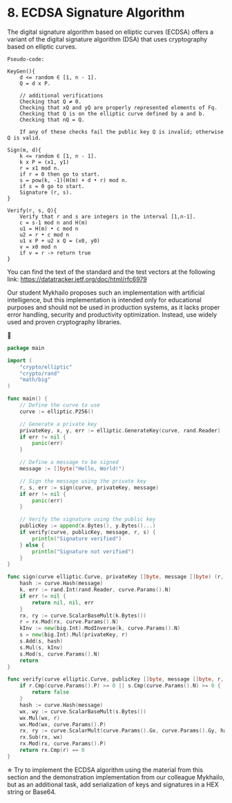 # 8. ECDSA Signature Algorithm
The digital signature algorithm based on elliptic curves (ECDSA) offers a variant of the digital signature algorithm
(DSA) that uses cryptography based on elliptic curves.

```
Pseudo-code:

KeyGen(){
    d <= random ∈ [1, n - 1].
    Q = d x P.

    // additional verifications
    Checking that Q ≠ 0.
    Checking that xQ and yQ are properly represented elements of Fq.
    Checking that Q is on the elliptic curve defined by a and b.
    Checking that nQ = Q.

    If any of these checks fail the public key Q is invalid; otherwise Q is valid. 

Sign(m, d){
	k <= random ∈ [1, n - 1].
    k x P = (x1, y1)
    r = x1 mod n.
    if r = 0 then go to start.
    s = pow(k, -1)(H(m) + d • r) mod n.
    if s = 0 go to start.
    Signature (r, s).
}

Verify(r, s, Q){
	Verify that r and s are integers in the interval [1,n-1].
    c = s-1 mod n and H(m)  
    u1 = H(m) • c mod n
    u2 = r • c mod n
    u1 x P + u2 x Q = (x0, y0)
    v = x0 mod n
	if v = r -> return true
}
```

You can find the text of the standard and the test vectors at the following link:
https://datatracker.ietf.org/doc/html/rfc6979

Our student Mykhailo proposes such an implementation with artificial intelligence, but this implementation is
intended only for educational purposes and should not be used in production systems, as it lacks proper error
handling, security and productivity optimization. Instead, use widely used and proven cryptography libraries.

🤖
```go
package main

import (
	"crypto/elliptic"
	"crypto/rand"
	"math/big"
)

func main() {
	// Define the curve to use
	curve := elliptic.P256()

	// Generate a private key
	privateKey, x, y, err := elliptic.GenerateKey(curve, rand.Reader)
	if err != nil {
		panic(err)
	}

	// Define a message to be signed
	message := []byte("Hello, World!")

	// Sign the message using the private key
	r, s, err := sign(curve, privateKey, message)
	if err != nil {
		panic(err)
	}

	// Verify the signature using the public key
	publicKey := append(x.Bytes(), y.Bytes()...)
	if verify(curve, publicKey, message, r, s) {
		println("Signature verified")
	} else {
		println("Signature not verified")
	}
}

func sign(curve elliptic.Curve, privateKey []byte, message []byte) (r, s *big.Int, err error) {
	hash := curve.Hash(message)
	k, err := rand.Int(rand.Reader, curve.Params().N)
	if err != nil {
		return nil, nil, err
	}
	rx, ry := curve.ScalarBaseMult(k.Bytes())
	r = rx.Mod(rx, curve.Params().N)
	kInv := new(big.Int).ModInverse(k, curve.Params().N)
	s = new(big.Int).Mul(privateKey, r)
	s.Add(s, hash)
	s.Mul(s, kInv)
	s.Mod(s, curve.Params().N)
	return
}

func verify(curve elliptic.Curve, publicKey []byte, message []byte, r, s *big.Int) bool {
	if r.Cmp(curve.Params().P) >= 0 || s.Cmp(curve.Params().N) >= 0 {
		return false
	}
	hash := curve.Hash(message)
	wx, wy := curve.ScalarBaseMult(s.Bytes())
	wx.Mul(wx, r)
	wx.Mod(wx, curve.Params().P)
	rx, ry := curve.ScalarMult(curve.Params().Gx, curve.Params().Gy, hash.Bytes())
	rx.Sub(rx, wx)
	rx.Mod(rx, curve.Params().P)
	return rx.Cmp(r) == 0
}
```
✯ Try to implement the ECDSA algorithm using the material from this section and the demonstration implementation
from our colleague Mykhailo, but as an additional task, add serialization of keys and signatures in a HEX
string or Base64.


